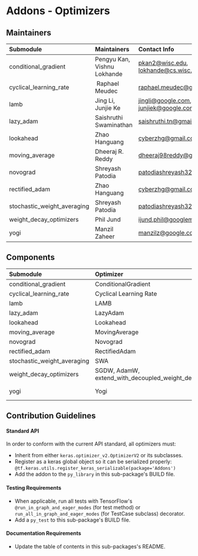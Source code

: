 # Addons - Optimizers

## Maintainers
| Submodule  | Maintainers  | Contact Info   |
|:---------- |:------------- |:--------------|
| conditional_gradient | Pengyu Kan, Vishnu Lokhande | pkan2@wisc.edu, lokhande@cs.wisc.edu |
| cyclical_learning_rate | Raphael Meudec | raphael.meudec@gmail.com |
| lamb | Jing Li, Junjie Ke | jingli@google.com, junjiek@google.com |
| lazy_adam | Saishruthi Swaminathan  | saishruthi.tn@gmail.com  |
| lookahead | Zhao Hanguang | cyberzhg@gmail.com |
| moving_average | Dheeraj R. Reddy | dheeraj98reddy@gmail.com |
| novograd | Shreyash Patodia | patodiashreyash32@gmail.com |
| rectified_adam | Zhao Hanguang | cyberzhg@gmail.com |
| stochastic_weight_averaging | Shreyash Patodia | patodiashreyash32@gmail.com |
| weight_decay_optimizers |  Phil Jund | ijund.phil@googlemail.com   |
| yogi | Manzil Zaheer | manzilz@google.com |



## Components
| Submodule | Optimizer  | Reference                                   |
|:--------- |:---------- |:---------|
| conditional_gradient | ConditionalGradient | https://arxiv.org/pdf/1803.06453.pdf |
| cyclical_learning_rate | Cyclical Learning Rate | https://arxiv.org/abs/1506.01186 |
| lamb | LAMB | https://arxiv.org/abs/1904.00962      |
| lazy_adam | LazyAdam | https://arxiv.org/abs/1412.6980      |
| lookahead | Lookahead | https://arxiv.org/abs/1907.08610v1 |
| moving_average | MovingAverage | |
| novograd | Novograd | https://nvidia.github.io/OpenSeq2Seq/html/optimizers.html |
| rectified_adam | RectifiedAdam | https://arxiv.org/pdf/1908.03265v1.pdf |
| stochastic_weight_averaging | SWA | https://arxiv.org/abs/1803.05407.pdf |
| weight_decay_optimizers | SGDW, AdamW, extend_with_decoupled_weight_decay | https://arxiv.org/pdf/1711.05101.pdf |
| yogi | Yogi | https://papers.nips.cc/paper/8186-adaptive-methods-for-nonconvex-optimization.pdf      |



## Contribution Guidelines
#### Standard API
In order to conform with the current API standard, all optimizers
must:
 * Inherit from either `keras.optimizer_v2.OptimizerV2` or its subclasses.
 * Register as a keras global object so it can be serialized properly: `@tf.keras.utils.register_keras_serializable(package='Addons')`
 * Add the addon to the `py_library` in this sub-package's BUILD file.

#### Testing Requirements
 * When applicable, run all tests with TensorFlow's
   `@run_in_graph_and_eager_modes` (for test method)
   or `run_all_in_graph_and_eager_modes` (for TestCase subclass)
   decorator.
 * Add a `py_test` to this sub-package's BUILD file.

#### Documentation Requirements
 * Update the table of contents in this sub-packages's README.
